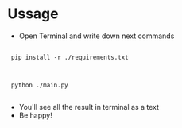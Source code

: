 # Ussage
- Open Terminal and write down next commands
 ```
  
  pip install -r ./requirements.txt
  
  ```
 ```
  
  python ./main.py
  
  ```
- You'll see all the result in terminal as a text
- Be happy!
